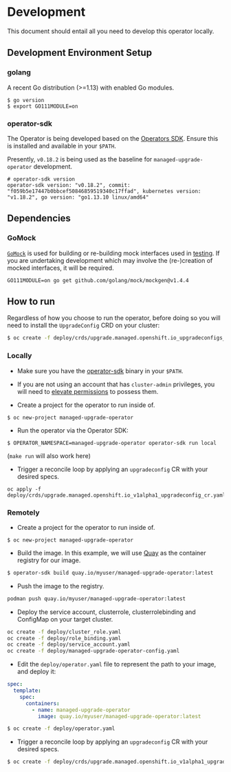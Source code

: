 # Development

This document should entail all you need to develop this operator locally. 

## Development Environment Setup

### golang

A recent Go distribution (>=1.13) with enabled Go modules.

```
$ go version
$ export GO111MODULE=on
```

### operator-sdk

The Operator is being developed based on the [Operators SDK](https://github.com/operator-framework/operator-sdk). 
Ensure this is installed and available in your `$PATH`.  

Presently, `v0.18.2` is being used as the baseline for `managed-upgrade-operator` development.

```
# operator-sdk version
operator-sdk version: "v0.18.2", commit: "f059b5e17447b0bbcef50846859519340c17ffad", kubernetes version: "v1.18.2", go version: "go1.13.10 linux/amd64"
```

## Dependencies

### GoMock

[`GoMock`](https://github.com/golang/mock) is used for building or re-building mock interfaces used in [testing](./testing.md). If you are undertaking development which may involve the (re-)creation of mocked interfaces, it will be required.

`GO111MODULE=on go get github.com/golang/mock/mockgen@v1.4.4`

## How to run

Regardless of how you choose to run the operator, before doing so you will need to install the `UpgradeConfig` CRD on your cluster:

```bash
$ oc create -f deploy/crds/upgrade.managed.openshift.io_upgradeconfigs_crd.yaml
```

### Locally

* Make sure you have the [operator-sdk](https://github.com/operator-framework/operator-sdk/releases) binary in your `$PATH`.

* If you are not using an account that has `cluster-admin` privileges, you will need to [elevate permissions](https://github.com/openshift/ops-sop/blob/master/v4/howto/manage-privileges.md) to possess them.

* Create a project for the operator to run inside of.

```
$ oc new-project managed-upgrade-operator
```

* Run the operator via the Operator SDK:

```
$ OPERATOR_NAMESPACE=managed-upgrade-operator operator-sdk run local
``` 

(`make run` will also work here)

* Trigger a reconcile loop by applying an `upgradeconfig` CR with your desired specs. 

```
oc apply -f deploy/crds/upgrade.managed.openshift.io_v1alpha1_upgradeconfig_cr.yaml
```

### Remotely

* Create a project for the operator to run inside of.

```
$ oc new-project managed-upgrade-operator
```

* Build the image. In this example, we will use [Quay](http://quay.io/) as the container registry for our image.

```bash
$ operator-sdk build quay.io/myuser/managed-upgrade-operator:latest 
``` 

* Push the image to the registry.

```bash
podman push quay.io/myuser/managed-upgrade-operator:latest
```

* Deploy the service account, clusterrole, clusterrolebinding and ConfigMap on your target cluster.

```bash
oc create -f deploy/cluster_role.yaml
oc create -f deploy/role_binding.yaml
oc create -f deploy/service_account.yaml
oc create -f deploy/managed-upgrade-operator-config.yaml
```

* Edit the `deploy/operator.yaml` file to represent the path to your image, and deploy it:

```yaml
spec:
  template:
    spec:
      containers:
        - name: managed-upgrade-operator
          image: quay.io/myuser/managed-upgrade-operator:latest
``` 

```bash
$ oc create -f deploy/operator.yaml
```

* Trigger a reconcile loop by applying an `upgradeconfig` CR with your desired specs. 

```bash
$ oc create -f deploy/crds/upgrade.managed.openshift.io_v1alpha1_upgradeconfig_cr.yaml
```

